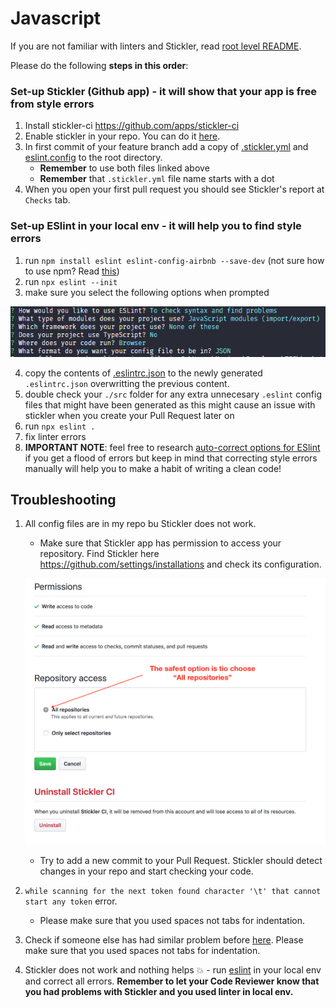 # Javascript

If you are not familiar with linters and Stickler, read [root level README](../README.md).

Please do the following **steps in this order**:

### Set-up Stickler (Github app) - it will show that your app is free from style errors
1. Install stickler-ci https://github.com/apps/stickler-ci
2. Enable stickler in your repo. You can do it [here](https://stickler-ci.com/).
3. In first commit of your feature branch add a copy of [.stickler.yml](./.stickler.yml) and [eslint.config](./eslint.config) to the root directory.
   - **Remember** to use both files linked above
   - **Remember** that `.stickler.yml` file name starts with a dot
4. When you open your first pull request you should see Stickler's report at `Checks` tab.

### Set-up ESlint in your local env - it will help you to find style errors
1. run `npm install eslint eslint-config-airbnb --save-dev` (not sure how to use npm? Read [this](https://docs.npmjs.com/downloading-and-installing-node-js-and-npm))
2. run `npx eslint --init`
3. make sure you select the following options when prompted

![screenshot](../assets/images/eslint_config_javascript.PNG)

4. copy the contents of [.eslintrc.json](./.eslintrc.json) to the newly generated `.eslintrc.json` overwritting the previous content.
5. double check your `./src` folder for any extra unnecesary `.eslint` config files that might have been generated as this might cause an issue with stickler when you create your Pull Request later on
6. run `npx eslint .`
7. fix linter errors
8. **IMPORTANT NOTE**: feel free to research [auto-correct options for ESlint](https://eslint.org/docs/user-guide/command-line-interface#fixing-problems) if you get a flood of errors but keep in mind that correcting style errors manually will help you to make a habit of writing a clean code!

## Troubleshooting

1. All config files are in my repo bu Stickler does not work.

   - Make sure that Stickler app has permission to access your repository. Find Stickler here https://github.com/settings/installations and check its configuration.

   ![screenshot](../assets/images/stickler_app_config.png)

   - Try to add a new commit to your Pull Request. Stickler should detect changes in your repo and start checking your code.

2. `while scanning for the next token found character '\t' that cannot start any token` error.
   - Please make sure that you used spaces not tabs for indentation.
3. Check if someone else has had similar problem before [here](https://questions.microverse.org/c/linters-stickler).
   Please make sure that you used spaces not tabs for indentation.
4. Stickler does not work and nothing helps 💥 - run [eslint](https://eslint.org/) in your local env and correct all errors. **Remember to let your Code Reviewer know that you had problems with Stickler and you used linter in local env.**
